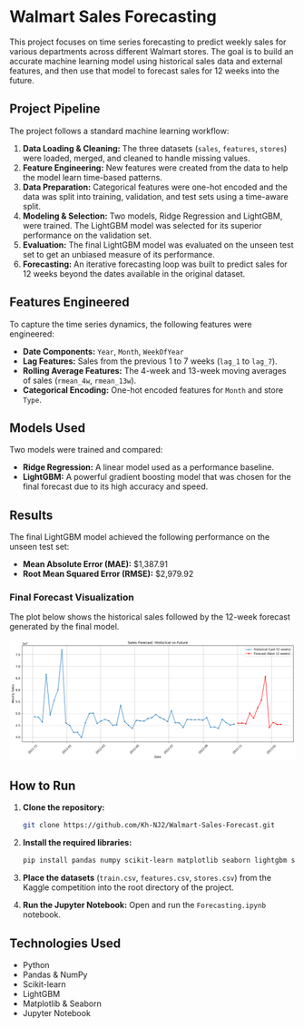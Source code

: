 # Walmart Sales Forecasting

This project focuses on time series forecasting to predict weekly sales for various departments across different Walmart stores. The goal is to build an accurate machine learning model using historical sales data and external features, and then use that model to forecast sales for 12 weeks into the future.

## Project Pipeline

The project follows a standard machine learning workflow:
1.  **Data Loading & Cleaning:** The three datasets (`sales`, `features`, `stores`) were loaded, merged, and cleaned to handle missing values.
2.  **Feature Engineering:** New features were created from the data to help the model learn time-based patterns.
3.  **Data Preparation:** Categorical features were one-hot encoded and the data was split into training, validation, and test sets using a time-aware split.
4.  **Modeling & Selection:** Two models, Ridge Regression and LightGBM, were trained. The LightGBM model was selected for its superior performance on the validation set.
5.  **Evaluation:** The final LightGBM model was evaluated on the unseen test set to get an unbiased measure of its performance.
6.  **Forecasting:** An iterative forecasting loop was built to predict sales for 12 weeks beyond the dates available in the original dataset.

## Features Engineered

To capture the time series dynamics, the following features were engineered:
* **Date Components:** `Year`, `Month`, `WeekOfYear`
* **Lag Features:** Sales from the previous 1 to 7 weeks (`lag_1` to `lag_7`).
* **Rolling Average Features:** The 4-week and 13-week moving averages of sales (`rmean_4w`, `rmean_13w`).
* **Categorical Encoding:** One-hot encoded features for `Month` and store `Type`.

## Models Used

Two models were trained and compared:
* **Ridge Regression:** A linear model used as a performance baseline.
* **LightGBM:** A powerful gradient boosting model that was chosen for the final forecast due to its high accuracy and speed.

## Results

The final LightGBM model achieved the following performance on the unseen test set:
* **Mean Absolute Error (MAE):** $1,387.91
* **Root Mean Squared Error (RMSE):** $2,979.92

### Final Forecast Visualization

The plot below shows the historical sales followed by the 12-week forecast generated by the final model.

![Final Forecast Plot](plots/Sales_Forecast.png)

## How to Run

1.  **Clone the repository:**
    ```bash
    git clone https://github.com/Kh-NJ2/Walmart-Sales-Forecast.git
    ```
2.  **Install the required libraries:**
    ```bash
    pip install pandas numpy scikit-learn matplotlib seaborn lightgbm statsmodels
    ```
3.  **Place the datasets** (`train.csv`, `features.csv`, `stores.csv`) from the Kaggle competition into the root directory of the project.

4.  **Run the Jupyter Notebook:**
    Open and run the `Forecasting.ipynb` notebook.

## Technologies Used
* Python
* Pandas & NumPy
* Scikit-learn
* LightGBM
* Matplotlib & Seaborn
* Jupyter Notebook
